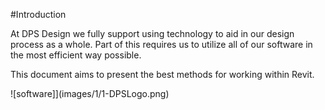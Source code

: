 #Introduction

At DPS Design we fully support using technology to aid in our design process as a whole. Part of this requires us to utilize all of our software in the most efficient way possible.

This document aims to present the best methods for working within Revit.


![software]](images/1/1-DPSLogo.png)
